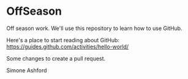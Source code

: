 # OffSeason
Off season work. We'll use this repository to learn how to use GitHub. 

Here's a place to start reading about GitHub:
https://guides.github.com/activities/hello-world/

Some changes to create a pull request.

Simone Ashford
